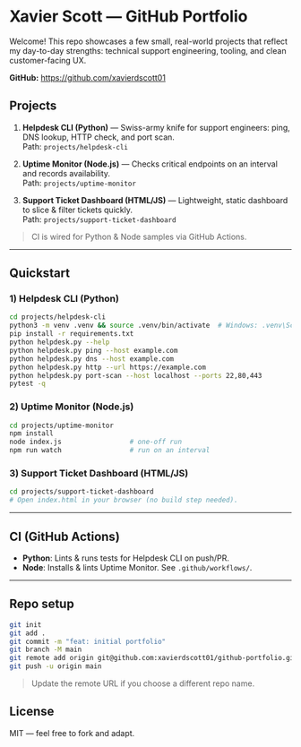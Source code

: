 # Xavier Scott — GitHub Portfolio

Welcome! This repo showcases a few small, real-world projects that reflect my day-to-day strengths: technical support engineering, tooling, and clean customer-facing UX.

**GitHub:** https://github.com/xavierdscott01

## Projects

1. **Helpdesk CLI (Python)** — Swiss-army knife for support engineers: ping, DNS lookup, HTTP check, and port scan.  
   Path: `projects/helpdesk-cli`

2. **Uptime Monitor (Node.js)** — Checks critical endpoints on an interval and records availability.  
   Path: `projects/uptime-monitor`

3. **Support Ticket Dashboard (HTML/JS)** — Lightweight, static dashboard to slice & filter tickets quickly.  
   Path: `projects/support-ticket-dashboard`

> CI is wired for Python & Node samples via GitHub Actions.

---

## Quickstart

### 1) Helpdesk CLI (Python)
```bash
cd projects/helpdesk-cli
python3 -m venv .venv && source .venv/bin/activate  # Windows: .venv\Scripts\activate
pip install -r requirements.txt
python helpdesk.py --help
python helpdesk.py ping --host example.com
python helpdesk.py dns --host example.com
python helpdesk.py http --url https://example.com
python helpdesk.py port-scan --host localhost --ports 22,80,443
pytest -q
```

### 2) Uptime Monitor (Node.js)
```bash
cd projects/uptime-monitor
npm install
node index.js                 # one-off run
npm run watch                 # run on an interval
```

### 3) Support Ticket Dashboard (HTML/JS)
```bash
cd projects/support-ticket-dashboard
# Open index.html in your browser (no build step needed).
```

---

## CI (GitHub Actions)
- **Python**: Lints & runs tests for Helpdesk CLI on push/PR.
- **Node**: Installs & lints Uptime Monitor.
See `.github/workflows/`.

---

## Repo setup

```bash
git init
git add .
git commit -m "feat: initial portfolio"
git branch -M main
git remote add origin git@github.com:xavierdscott01/github-portfolio.git
git push -u origin main
```

> Update the remote URL if you choose a different repo name.

## License
MIT — feel free to fork and adapt.
